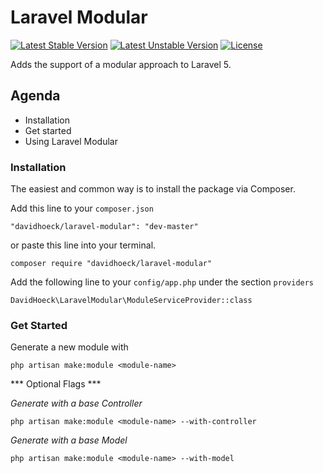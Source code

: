 # Laravel Modular
[![Latest Stable Version](https://poser.pugx.org/davidhoeck/laravel-modular/v/stable)](https://packagist.org/packages/davidhoeck/laravel-modular)
[![Latest Unstable Version](https://poser.pugx.org/davidhoeck/laravel-modular/v/unstable)](https://packagist.org/packages/davidhoeck/laravel-modular)
[![License](https://poser.pugx.org/davidhoeck/laravel-modular/license)](https://packagist.org/packages/davidhoeck/laravel-modular)

Adds the support of a modular approach to Laravel 5.

## Agenda 
* Installation 
* Get started  
* Using Laravel Modular 

<a name="installation"></a>
### Installation

The easiest and common way is to install the package via Composer.

Add this line to your `composer.json`
```
"davidhoeck/laravel-modular": "dev-master"
```
or paste this line into your terminal.
```
composer require "davidhoeck/laravel-modular"
```
Add the following line to your `config/app.php` under the section `providers`
```
DavidHoeck\LaravelModular\ModuleServiceProvider::class
```
<a name="get_started"></a>
### Get Started 

Generate a new module with
```
php artisan make:module <module-name>
```
*** Optional Flags ***

*Generate with a base Controller* 
```
php artisan make:module <module-name> --with-controller 
```

*Generate with a base Model* 
```
php artisan make:module <module-name> --with-model
```

